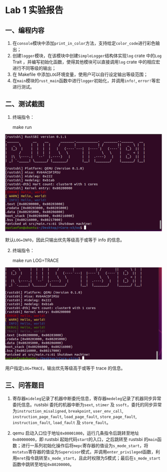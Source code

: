 # Lab 1 实验报告

## 一、编程内容

1. 在`console`模块中添加`print_in_color`方法，支持给定`color_code`进行彩色输出；
2. 创建`logger`模块，在该模块中创建`SimpleLogger`结构体实现`log` crate 中的`Log` Trait ，并编写初始化函数，使得其他模块可以直接调用`log` crate 中的相应宏进行不同等级的输出；
3. 在 Makefile 中添加`LOG`环境变量，使用户可以自行设定输出等级范围；
4. 在`main`模块的`rust_main`函数中进行`logger`初始化，并调用`info!`, `error!`等宏进行测试。


## 二、测试截图

1. 终端指令：
    
    make run

![make run 运行截图](images/lab1_01.png)

默认`LOG=INFO`，因此只输出优先等级高于或等于 info 的信息。


2. 终端指令：
    
    make run LOG=TRACE

![make run LOG=TRACE 运行截图](images/lab1_02.png)

用户指定`LOG=TRACE`，输出优先等级高于或等于 trace 的信息。


## 三、问答题目

1. 寄存器`mideleg`记录了机器中断委托信息，寄存器`medeleg`记录了机器同步异常委托信息。rustsbi 委托的机器中断为`sext`, `stimer` 及 `ssoft`，委托的同步异常为`instruction_misaligned`, `breakpoint`, `user_env_call`, `instruction_page_fault`, `load_page_fault`, `store_page_fault`, `instruction_fault`, `load_fault` 及 `store_fault`。

2. qemu 启动入口位于地址`0x00001000`，运行几条指令后跳转至地址`0x80000000`，即 rustsbi 起始代码`start`的入口，之后跳转至 rustsbi 的`main`函数；进行一系列初始化操作后将`mepc`寄存器的值设为`s_mode_start`，将`mstatus`寄存器的值设为`Supervisor`模式，并调用`enter_privileged`函数，利用`mret`指令跳转至`s_mode_start`，且此时权限为S模式；最后在`s_mode_start`函数中跳转至地址`0x80200000`。
